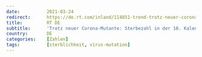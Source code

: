 ```yaml
---
date:          2021-03-24
redirect:      https://de.rt.com/inland/114851-trend-trotz-neuer-corona-mutante/
title:         RT DE
subtitle:      'Trotz neuer Corona-Mutante: Sterbezahl in der 10. Kalenderwoche um 12 Prozent gesunken'
country:       DE
categories:    [Zahlen]
tags:          [sterblichkeit, virus-mutation]
---
```

